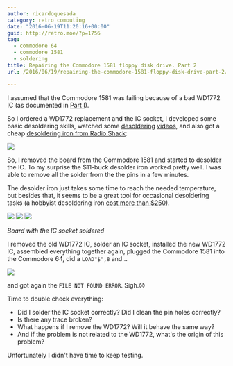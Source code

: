```yaml
---
author: ricardoquesada
category: retro computing
date: "2016-06-19T11:20:16+00:00"
guid: http://retro.moe/?p=1756
tag:
  - commodore 64
  - commodore 1581
  - soldering
title: Repairing the Commodore 1581 floppy disk drive. Part 2
url: /2016/06/19/repairing-the-commodore-1581-floppy-disk-drive-part-2/

---
```

I assumed that the Commodore 1581 was failing because of a bad WD1772 IC (as documented in [Part I](/2016/03/14/repairing-the-commodore-1581-floppy-disk-drive-part-1/)).

So I ordered a WD1772 replacement and the IC socket, I developed some basic desoldering skills, watched some [desoldering](https://www.youtube.com/watch?v=239okViumdA) [videos](https://www.youtube.com/watch?v=t2j_8LvpTNk),
and also got a cheap [desoldering iron from Radio Shack](https://www.radioshack.com/products/radioshack-45-watt-desoldering-iron?variant=5717855877):

![](/images/repairing-the-commodore-1581-floppy-disk-drive-part-2-desoldering-iron.jpg)

So, I removed the board from the Commodore 1581 and started to desolder the IC.
To my surprise the $11-buck desolder iron worked pretty well.
I was able to remove all the solder from the the pins in a few minutes.

The desolder iron just takes some time to reach the needed temperature,
but besides that, it seems to be a great tool for occasional desoldering tasks
(a hobbyist desoldering iron [cost more than $250](https://www.amazon.com/Hakko-FR300-05-P-Desoldering-Tool/dp/B00KWM69C4)).

![](/images/repairing-the-commodore-1581-floppy-disk-drive-part-2-soldered.jpg)
![](/images/repairing-the-commodore-1581-floppy-disk-drive-part-2-desoldered.jpg)
![](/images/repairing-the-commodore-1581-floppy-disk-drive-part-2-socket.jpg)

*Board with the IC socket soldered*

I removed the old WD1772 IC, solder an IC socket, installed the new WD1772 IC,
assembled everything together again, plugged the Commodore 1581 into the Commodore 64,
did a `LOAD"$",8` and...

![](/images/repairing-the-commodore-1581-floppy-disk-drive-part-2-c64.jpg)

and got again the `FILE NOT FOUND ERROR`. Sigh.😞

Time to double check everything:

- Did I solder the IC socket correctly? Did I clean the pin holes correctly?
- Is there any trace broken?
- What happens if I remove the WD1772? Will it behave the same way?
- And if the problem is not related to the WD1772, what's the origin of this problem?

Unfortunately I didn't have time to keep testing.
